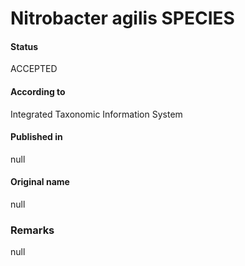Nitrobacter agilis SPECIES
=======

#### Status
ACCEPTED

#### According to
Integrated Taxonomic Information System

#### Published in
null

#### Original name
null

### Remarks
null